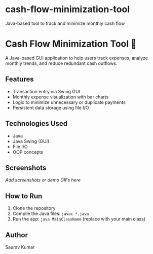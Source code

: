# cash-flow-minimization-tool
Java-based tool to track and minimize monthly cash flow
# Cash Flow Minimization Tool 💸

A Java-based GUI application to help users track expenses, analyze monthly trends, and reduce redundant cash outflows.

## Features
- Transaction entry via Swing GUI
- Monthly expense visualization with bar charts
- Logic to minimize unnecessary or duplicate payments
- Persistent data storage using file I/O

## Technologies Used
- Java
- Java Swing (GUI)
- File I/O
- OOP concepts

## Screenshots
_Add screenshots or demo GIFs here_

## How to Run
1. Clone the repository
2. Compile the Java files: `javac *.java`
3. Run the app: `java MainClassName` (replace with your main class)

## Author
Saurav Kumar
